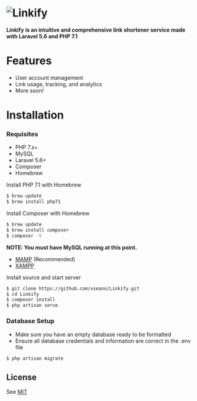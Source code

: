 # ![Linkify](https://screenshotscdn.firefoxusercontent.com/images/12b7fc53-a912-48ff-bf55-77d7d7c4afb1.png)

**Linkify is an intuitive and comprehensive link shortener service made with Laravel 5.6 and PHP 7.1**

# Features

  - User account management
  - Link usage, tracking, and analytics
  - More soon!

# Installation

### Requisites
- PHP 7.x+
- MySQL
- Laravel 5.6+
- Composer
- Homebrew

Install PHP 7.1 with Homebrew

```sh
$ brew update
$ brew install php71
```

Install Composer with Homebrew

```sh
$ brew update
$ brew install composer
$ composer -V
```

**NOTE: You must have MySQL running at this point.**
- [MAMP](https://www.mamp.info/en/) (Recommended)
- [XAMPP](https://www.apachefriends.org/index.html)


Install source and start server

```sh
$ git clone https://github.com/xseano/Linkify.git
$ cd Linkify
$ composer install
$ php artisan serve
```

### Database Setup
- Make sure you have an empty database ready to be formatted
- Ensure all database credentials and information are correct in the .env file

```sh
$ php artisan migrate
```

License
----

See [MIT](https://github.com/xseano/Linkify/blob/master/LICENSE)

